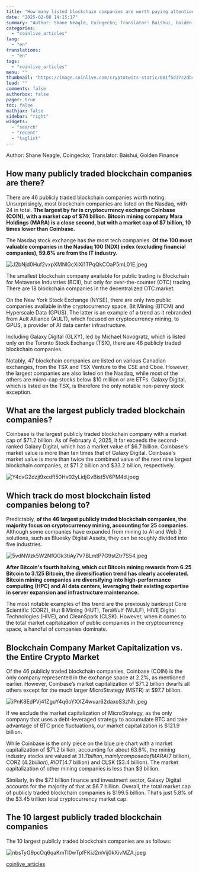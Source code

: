 ```yaml
---
title: "How many listed blockchain companies are worth paying attention to? What sectors do they belong to?"
date: "2025-02-08 14:15:17"
summary: "Author: Shane Neagle, Coingecko; Translator: Baishui, Golden FinanceHow many publicly traded blockchain companies are there?There are 46 publicly traded blockchain companies worth noting. Unsurprisingly, most blockchain companies are listed on the Nasdaq, with 24 in total. The largest by far is cryptocurrency exchange Coinbase (COIN), with a market cap of..."
categories:
  - "coinlive_articles"
lang:
  - "en"
translations:
  - "en"
tags:
  - "coinlive_articles"
menu: ""
thumbnail: "https://image.coinlive.com/cryptotwits-static/081f5d37c2db40e9031c19cd3dd3dd6f.jpg"
lead: ""
comments: false
authorbox: false
pager: true
toc: false
mathjax: false
sidebar: "right"
widgets:
  - "search"
  - "recent"
  - "taglist"
---
```


Author: Shane Neagle, Coingecko; Translator: Baishui, Golden Finance

How many publicly traded blockchain companies are there?
--------------------------------------------------------

There are 46 publicly traded blockchain companies worth noting. Unsurprisingly, most blockchain companies are listed on the Nasdaq, with 24 in total. **The largest by far is cryptocurrency exchange Coinbase (COIN), with a market cap of $74 billion. Bitcoin mining company Mara Holdings (MARA) is a close second, but with a market cap of $7 billion, 10 times lower than Coinbase.**

The Nasdaq stock exchange has the most tech companies. **Of the 100 most valuable companies in the Nasdaq 100 (NDX) index (excluding financial companies), 59.6% are from the IT industry.** 

![J2bNjd0Huf2vxpXMNlGcXiXi1TPqQkCOaP5mL01E.jpeg](https://img.jinse.cn/7347499_watermarknone.png "7347499")

The smallest blockchain company available for public trading is Blockchain for Metaverse Industries (BCII), but only for over-the-counter (OTC) trading. There are 18 blockchain companies in the decentralized OTC market.

On the New York Stock Exchange (NYSE), there are only two public companies available in the cryptocurrency space, Bit Mining (BTCM) and Hyperscale Data (GPUS). The latter is an example of a trend as it rebranded from Ault Alliance (AULT), which focused on cryptocurrency mining, to GPUS, a provider of AI data center infrastructure.

Including Galaxy Digital (GLXY), led by Michael Novogratz, which is listed only on the Toronto Stock Exchange (TSX), there are 46 publicly traded blockchain companies.

Notably, 47 blockchain companies are listed on various Canadian exchanges, from the TSX and TSX Venture to the CSE and Cboe. However, the largest companies are also listed on the Nasdaq, while most of the others are micro-cap stocks below $10 million or are ETFs. Galaxy Digital, which is listed on the TSX, is therefore the only notable non-penny stock exception.

What are the largest publicly traded blockchain companies?
----------------------------------------------------------

Coinbase is the largest publicly traded blockchain company with a market cap of $71.2 billion. As of February 4, 2025, it far exceeds the second-ranked Galaxy Digital, which has a market value of $6.7 billion. Coinbase's market value is more than ten times that of Galaxy Digital. Coinbase's market value is more than twice the combined value of the next nine largest blockchain companies, at $71.2 billion and $33.2 billion, respectively.

![Y4cvG2dzji9xcdfI50Hv02yLidjGvBist5V6PM4d.jpeg](https://img.jinse.cn/7347500_watermarknone.png "7347500")

Which track do most blockchain listed companies belong to?
----------------------------------------------------------

Predictably, **of the 46 largest publicly traded blockchain companies, the majority focus on cryptocurrency mining, accounting for 25 companies.**  Although some companies have expanded from mining to AI and Web 3 solutions, such as Bluesky Digital Assets, they can be roughly divided into five industries.

![5vdNWzk5W2NfQGk3tiAy7V7BLmtP7G9stZtr7S54.jpeg](https://img.jinse.cn/7347501_watermarknone.png "7347501")

**After Bitcoin's fourth halving, which cut Bitcoin mining rewards from 6.25 Bitcoin to 3.125 Bitcoin, the diversification trend has clearly accelerated. Bitcoin mining companies are diversifying into high-performance computing (HPC) and AI data centers, leveraging their existing expertise in server expansion and infrastructure maintenance.** 

The most notable examples of this trend are the previously bankrupt Core Scientific (CORZ), Hut 8 Mining (HUT), TeraWulf (WULF), HIVE Digital Technologies (HIVE), and CleanSpark (CLSK). However, when it comes to the total market capitalization of public companies in the cryptocurrency space, a handful of companies dominate.

Blockchain Company Market Capitalization vs. the Entire Crypto Market
---------------------------------------------------------------------

Of the 46 publicly traded blockchain companies, Coinbase (COIN) is the only company represented in the exchange space at 2.2%, as mentioned earlier. However, Coinbase’s market capitalization of $71.2 billion dwarfs all others except for the much larger MicroStrategy (MSTR) at $97.7 billion.

![iPnK8EdPVj41ZguY4q6oYXXZ4wuar62daxoS3zNh.jpeg](https://img.jinse.cn/7347502_watermarknone.png "7347502")

If we exclude the market capitalization of MicroStrategy, as the only company that uses a debt-leveraged strategy to accumulate BTC and take advantage of BTC price fluctuations, our market capitalization is $121.9 billion.

While Coinbase is the only piece on the blue pie chart with a market capitalization of $71.2 billion, accounting for about 63.6%, the mining industry stocks are valued at $31.7 billion, mainly composed of MARA ($7 billion), CORZ ($4.2 billion), RIOT ($4.7 billion) and CLSK ($3.4 billion). The market capitalization of other mining companies is less than $3 billion.

Similarly, in the $7.1 billion finance and investment sector, Galaxy Digital accounts for the majority of that at $6.7 billion. Overall, the total market cap of publicly traded blockchain companies is $199.5 billion. That’s just 5.8% of the $3.45 trillion total cryptocurrency market cap.

The 10 largest publicly traded blockchain companies
---------------------------------------------------

The 10 largest publicly traded blockchain companies are as follows:

![nbsTyG9pcOq6qaKmTl0wTpfFKiJ2mVij0kXivMZA.jpeg](https://img.jinse.cn/7347503_watermarknone.png "7347503")

[coinlive_articles](https://www.coinlive.com/news/how-many-listed-blockchain-companies-are-there-worth-paying-attention)
